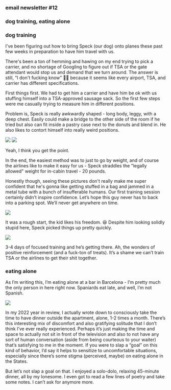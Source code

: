 ### email newsletter #12

### dog training, eating alone

### dog training

I've been figuring out how to bring Speck (our dog) onto planes these past few weeks in preparation to have him travel with us.

There's been a ton of hemming and hawing on my end trying to pick a carrier, and no shortage of Googling to figure out if TSA or the gate attendant would stop us and demand that we turn around. The answer is still, “I don't fucking know” 🤷‍♀️ because it seems like every airport, TSA, and carrier has different specifications.

First things first. We had to get him a carrier and have him be ok with us stuffing himself into a TSA-approved sausage sack. So the first few steps were me casually trying to measure him in different positions.

Problem is, Speck is really awkwardly shaped - long body, leggy, with a deep chest. Easily could make a bridge to the other side of the room if he tried but also can fit inside a pastry case next to the donuts and blend in. He also likes to contort himself into really weird positions.

![](speck-awk-1.png)
![](speck-awk-2.png)

Yeah, I think you get the point.

In the end, the easiest method was to just to go by weight, and of course the airlines like to make it easy for us - Speck straddles the "legally allowed" weight for in-cabin travel - 20 pounds.

Honestly though, seeing these pictures don't really make me super confident that he's gonna like getting stuffed in a bag and jammed in a metal tube with a bunch of insufferable humans. Our first training session certainly didn’t inspire confidence. Let’s hope this guy never has to back into a parking spot. We’ll never get anywhere on time.

![](speck-parking.jpg)

It was a rough start, the kid likes his freedom. 😆 Despite him looking solidly stupid here, Speck picked things up pretty quickly.

![](speck-progress.jpg)

3-4 days of focused training and he’s getting there. Ah, the wonders of positive reinforcement (and a fuck-ton of treats). It’s a shame we can’t train TSA or the airlines to get their shit together.

### eating alone

As I’m writing this, I’m eating alone at a bar in Barcelona - I’m pretty much the only person in here right now. Spaniards eat late, and well, I’m not Spanish.

![](eating-alone.jpg)

In my 2022 year in review, I actually wrote down to consciously take the time to have dinner outside the apartment, alone, 1-2 times a month. There’s this interesting mix of discomfort and also gratifying solitude that I don’t think I’ve ever really experienced. Perhaps it’s just making the time and space to actually not sit in front of the television and also to not have any sort of human conversation (aside from being courteous to your waiter) that’s satisfying to me in the moment. If you were to slap a “goal” on this kind of behavior, I’d say it helps to sensitize to uncomfortable situations, especially since there’s some stigma (perceived, maybe) on eating alone in the States.

But let’s not slap a goal on that. I enjoyed a solo-dolo, relaxing 45-minute dinner, all by my lonesome. I even got to read a few lines of poetry and take some notes. I can’t ask for anymore more.